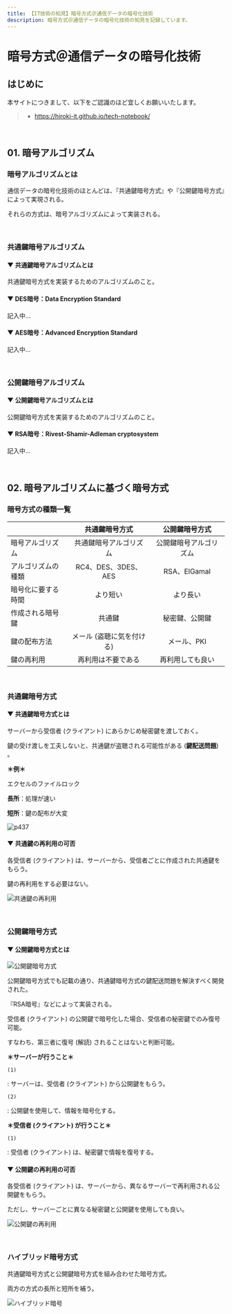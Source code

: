 ```yaml
---
title: 【IT技術の知見】暗号方式＠通信データの暗号化技術
description: 暗号方式＠通信データの暗号化技術の知見を記録しています。
---
```


# 暗号方式＠通信データの暗号化技術

## はじめに

本サイトにつきまして、以下をご認識のほど宜しくお願いいたします。

> - https://hiroki-it.github.io/tech-notebook/

<br>

## 01. 暗号アルゴリズム

### 暗号アルゴリズムとは

通信データの暗号化技術のほとんどは、『共通鍵暗号方式』や『公開鍵暗号方式』によって実現される。

それらの方式は、暗号アルゴリズムによって実装される。

<br>

### 共通鍵暗号アルゴリズム

#### ▼ 共通鍵暗号アルゴリズムとは

共通鍵暗号方式を実装するためのアルゴリズムのこと。

#### ▼ DES暗号：Data Encryption Standard

記入中...

#### ▼ AES暗号：Advanced Encryption Standard

記入中...

<br>

### 公開鍵暗号アルゴリズム

#### ▼ 公開鍵暗号アルゴリズムとは

公開鍵暗号方式を実装するためのアルゴリズムのこと。

#### ▼ RSA暗号：Rivest-Shamir-Adleman cryptosystem

記入中...

<br>

## 02. 暗号アルゴリズムに基づく暗号方式

### 暗号方式の種類一覧

|                    |      共通鍵暗号方式       |     公開鍵暗号方式     |
| ------------------ | :-----------------------: | :--------------------: |
| 暗号アルゴリズム   |  共通鍵暗号アルゴリズム   | 公開鍵暗号アルゴリズム |
| アルゴリズムの種類 |    RC4、DES、3DES、AES    |      RSA、ElGamal      |
| 暗号化に要する時間 |         より短い          |        より長い        |
| 作成される暗号鍵   |          共通鍵           |     秘密鍵、公開鍵     |
| 鍵の配布方法       | メール (盗聴に気を付ける) |      メール、PKI       |
| 鍵の再利用         |    再利用は不要である     |    再利用しても良い    |

<br>

### 共通鍵暗号方式

#### ▼ 共通鍵暗号方式とは

サーバーから受信者 (クライアント) にあらかじめ秘密鍵を渡しておく。

鍵の受け渡しを工夫しないと、共通鍵が盗聴される可能性がある (**鍵配送問題**) 。

**＊例＊**

エクセルのファイルロック

**長所**：処理が速い

**短所**：鍵の配布が大変

![p437](https://raw.githubusercontent.com/hiroki-it/tech-notebook-images/master/images/p437.png)

#### ▼ 共通鍵の再利用の可否

各受信者 (クライアント) は、サーバーから、受信者ごとに作成された共通鍵をもらう。

鍵の再利用をする必要はない。

![共通鍵の再利用](https://raw.githubusercontent.com/hiroki-it/tech-notebook-images/master/images/共通鍵の再利用.png)

<br>

### 公開鍵暗号方式

#### ▼ 公開鍵暗号方式とは

![公開鍵暗号方式](https://raw.githubusercontent.com/hiroki-it/tech-notebook-images/master/images/公開鍵暗号方式.png)

公開鍵暗号方式でも記載の通り、共通鍵暗号方式の鍵配送問題を解決すべく開発された。

『RSA暗号』などによって実装される。

受信者 (クライアント) の公開鍵で暗号化した場合、受信者の秘密鍵でのみ復号可能。

すなわち、第三者に復号 (解読) されることはないと判断可能。

**＊サーバーが行うこと＊**

`(1)`

: サーバーは、受信者 (クライアント) から公開鍵をもらう。

`(2)`

: 公開鍵を使用して、情報を暗号化する。

**＊受信者 (クライアント) が行うこと＊**

`(1)`

: 受信者 (クライアント) は、秘密鍵で情報を復号する。

#### ▼ 公開鍵の再利用の可否

各受信者 (クライアント) は、サーバーから、異なるサーバーで再利用される公開鍵をもらう。

ただし、サーバーごとに異なる秘密鍵と公開鍵を使用しても良い。

![公開鍵の再利用](https://raw.githubusercontent.com/hiroki-it/tech-notebook-images/master/images/公開鍵の再利用.png)

<br>

### ハイブリッド暗号方式

共通鍵暗号方式と公開鍵暗号方式を組み合わせた暗号方式。

両方の方式の長所と短所を補う。

![ハイブリッド暗号](https://raw.githubusercontent.com/hiroki-it/tech-notebook-images/master/images/ハイブリッド暗号.png)

<br>
